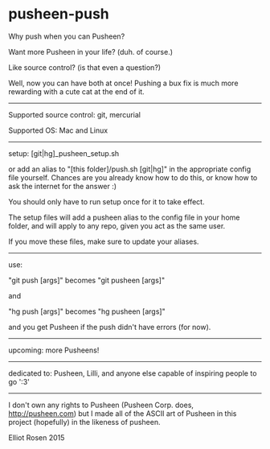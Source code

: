 # pusheen-push
Why push when you can Pusheen?

Want more Pusheen in your life? (duh. of course.)

Like source control? (is that even a question?)

Well, now you can have both at once! Pushing a bux fix is much more rewarding
with a cute cat at the end of it.

--------------------------------------------------------------------------------

Supported source control:
git, mercurial

Supported OS:
Mac and Linux

--------------------------------------------------------------------------------

setup:
[git|hg]_pusheen_setup.sh

or add an alias to "[this folder]/push.sh [git|hg]" in the appropriate config 
file yourself. Chances are you already know how to do this, or know how to ask
the internet for the answer :)

You should only have to run setup once for it to take effect.

The setup files will add a pusheen alias to the config file in your home folder,
and will apply to any repo, given you act as the same user.

If you move these files, make sure to update your aliases.

--------------------------------------------------------------------------------

use:

"git push [args]" 
becomes 
"git pusheen [args]"

and

"hg push [args]"
becomes
"hg pusheen [args]"

and you get Pusheen if the push didn't have errors (for now).

--------------------------------------------------------------------------------

upcoming:
more Pusheens!

--------------------------------------------------------------------------------

dedicated to: 
Pusheen, Lilli, and anyone else capable of inspiring people to go ':3'

--------------------------------------------------------------------------------

I don't own any rights to Pusheen (Pusheen Corp. does, http://pusheen.com) but
I made all of the ASCII art of Pusheen in this project (hopefully) in the 
likeness of pusheen.

Elliot Rosen 2015

